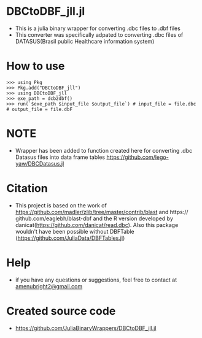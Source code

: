 # DBCtoDBF_jll.jl
+ This is a julia binary wrapper for converting .dbc files to .dbf files
+ This converter was specifically adpated to converting .dbc files of DATASUS(Brasil public Healthcare information system) 

# How to use
```
>>> using Pkg
>>> Pkg.add("DBCtoDBF_jll")
>>> using DBCtoDBF_jll
>>> exe_path = dcb2dbf()
>>> run(`$exe_path $input_file $output_file`) # input_file = file.dbc  # output_file = file.dbF
```

# NOTE
+ Wrapper has been added to function created here for converting .dbc Datasus files into data frame tables
https://github.com/lego-yaw/DBCDatasus.jl

# Citation
+ This project is based on the work of https://github.com/madler/zlib/tree/master/contrib/blast and https:// github.com/eaglebh/blast-dbf and the R version developed by danicat(https://github.com/danicat/read.dbc). Also this package wouldn't have been possible without DBFTable (https://github.com/JuliaData/DBFTables.jl)

# Help
+ if you have any questions or suggestions, feel free to contact at amenubright2@gmail.com

# Created source code
+ https://github.com/JuliaBinaryWrappers/DBCtoDBF_jll.jl
